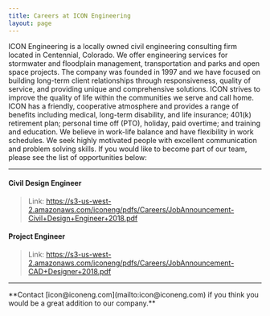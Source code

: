 ```yaml
---
title: Careers at ICON Engineering
layout: page
---
```


ICON Engineering is a locally owned civil engineering consulting firm located in Centennial, Colorado. We offer engineering services for stormwater and floodplain management, transportation and parks and open space projects. The company was founded in 1997 and we have focused on building long-term client relationships through responsiveness, quality of service, and providing unique and comprehensive solutions. ICON strives to improve the quality of life within the communities we serve and call home.
ICON has a friendly, cooperative atmosphere and provides a range of benefits including medical, long-term disability, and life insurance; 401(k) retirement plan; personal time off (PTO), holiday, paid overtime; and training and education. We believe in work-life balance and have flexibility in work schedules. We seek highly motivated people with excellent communication and problem solving skills.  If you would like to become part of our team, please see the list of opportunities below:


<hr>


#### Civil Design Engineer
>Link: https://s3-us-west-2.amazonaws.com/iconeng/pdfs/Careers/JobAnnouncement-Civil+Design+Engineer+2018.pdf

#### Project Engineer
>Link: https://s3-us-west-2.amazonaws.com/iconeng/pdfs/Careers/JobAnnouncement-CAD+Designer+2018.pdf



<hr>
**Contact [icon@iconeng.com](mailto:icon@iconeng.com) if you think you would be a great addition to our company.**
